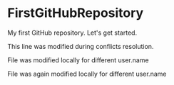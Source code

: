 # FirstGitHubRepository
My first GitHub repository. Let's get started. 

This line was modified during conflicts resolution.

File was modified locally for different user.name

File was again modified locally for different user.name
